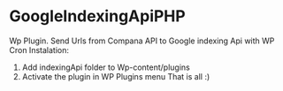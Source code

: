 # GoogleIndexingApiPHP
Wp Plugin. Send Urls from Compana API to Google indexing Api with WP Cron
Instalation: 
1) Add indexingApi folder to Wp-content/plugins
2) Activate the plugin in WP Plugins menu
That is all :) 
